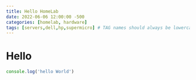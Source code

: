 ```yaml
---
title: Hello HomeLab
date: 2022-06-06 12:00:00 -500
categories: [homelab, hardware]
tags: [servers,dell,hp,supermicro] # TAG names should always be lowercase
---
```


# Hello

```javascript
console.log('hello World')
```

